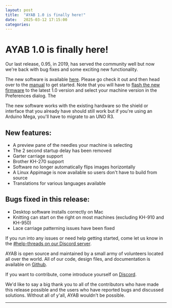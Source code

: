 ```yaml
---
layout: post
title:  "AYAB 1.0 is finally here!"
date:   2025-03-12 17:15:00
categories:
---
```


# AYAB 1.0 is finally here!

Our last release, 0.95, in 2019, has served the community well but now we're back with bug fixes and some exciting new functionality.

The new software is available [here](https://github.com/AllYarnsAreBeautiful/ayab-desktop/releases/latest). Please go check it out and then head over to the [manual](http://manual.ayab-knitting.com/1.0) to get started. Note that you will have to [flash the new firmware](https://manual.ayab-knitting.com/1.0/installation/firmware/) to the latest 1.0 version and select your machine version in the Preferences dialog. The 

The new software works with the existing hardware so the shield or interface that you already have should still work but if you're using an Arduino Mega, you'll have to migrate to an UNO R3.

## New features:

* A preview pane of the needles your machine is selecting
* The 2 second startup delay has been removed
* Garter carriage support
* Brother KH-270 support
* Software no longer automatically flips images horizontally
* A Linux Appimage is now available so users don't have to build from source
* Translations for various languages available

## Bugs fixed in this release:

* Desktop software installs correctly on Mac
* Knitting can start on the right on most machines (excluding KH-910 and KH-950)
* Lace carriage patterning issues have been fixed

If you run into any issues or need help getting started, come let us know in the [#help-threads on our Discord server](https://discord.gg/qZgzj3k2EJ).

AYAB is open source and maintained by a small army of volunteers located all over the world. All of our code, design files, and documentation is available on [Github](https://github.com/AllYarnsAreBeautiful).

If you want to contribute, come introduce yourself on [Discord](https://discord.gg/qZgzj3k2EJ).

We'd like to say a big thank you to all of the contributors who have made this release possible and the users who have reported bugs and discussed solutions. Without all of y'all, AYAB wouldn't be possible.


---
